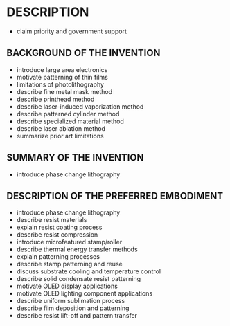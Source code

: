 # DESCRIPTION

- claim priority and government support

## BACKGROUND OF THE INVENTION

- introduce large area electronics
- motivate patterning of thin films
- limitations of photolithography
- describe fine metal mask method
- describe printhead method
- describe laser-induced vaporization method
- describe patterned cylinder method
- describe specialized material method
- describe laser ablation method
- summarize prior art limitations

## SUMMARY OF THE INVENTION

- introduce phase change lithography

## DESCRIPTION OF THE PREFERRED EMBODIMENT

- introduce phase change lithography
- describe resist materials
- explain resist coating process
- describe resist compression
- introduce microfeatured stamp/roller
- describe thermal energy transfer methods
- explain patterning processes
- describe stamp patterning and reuse
- discuss substrate cooling and temperature control
- describe solid condensate resist patterning
- motivate OLED display applications
- motivate OLED lighting component applications
- describe uniform sublimation process
- describe film deposition and patterning
- describe resist lift-off and pattern transfer

